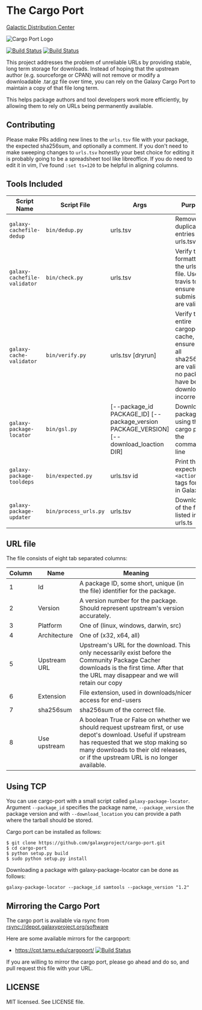 # The Cargo Port

[Galactic Distribution Center](https://depot.galaxyproject.org/software/)

<img src="media/cpc-plain-small.png" style="max-height: 10em" alt="Cargo Port Logo"/>

[![Build Status](https://travis-ci.org/galaxyproject/cargo-port.svg)](https://travis-ci.org/galaxyproject/cargo-port)
[![Build Status](https://jenkins.galaxyproject.org/buildStatus/icon?job=cargo-port)](https://jenkins.galaxyproject.org/view/Meta/job/cargo-port/)

This project addresses the problem of unreliable URLs by providing stable, long term storage for downloads.
Instead of hoping that the upstream author (e.g. sourceforge or CPAN) will not remove or modify a downloadable
.tar.gz file over time, you can rely on the Galaxy Cargo Port to maintain a copy of that
file long term.

This helps package authors and tool developers work more efficiently, by
allowing them to rely on URLs being permanently available.

## Contributing

Please make PRs adding new lines to the `urls.tsv` file with your package, the
expected sha256sum, and optionally a comment. If you don't need to make
sweeping changes to `urls.tsv` honestly your best choice for editing it is
probably going to be a spreadsheet tool like libreoffice. If you do need to
edit it in vim, I've found `:set ts=120` to be helpful in aligning columns.

## Tools Included


Script Name                  | Script File           | Args                                                                                    | Purpose
---------------------------- | --------------------- | --------------------------------------------------------------------------------------- | ---------------------------------
`galaxy-cachefile-dedup`     | `bin/dedup.py`        | urls.tsv                                                                                | Remove duplicate entries from urls.tsv
`galaxy-cachefile-validator` | `bin/check.py`        | urls.tsv                                                                                | Verify the formatting of the urls.tsv file. Used by travis to ensure submissions are valid
`galaxy-cache-validator`     | `bin/verify.py`       | urls.tsv [dryrun]                                                                       | Verify the entire cargoport cache, to ensure that all sha256sums are valid and no packages have been downloaded incorrectly.
`galaxy-package-locator`     | `bin/gsl.py`          | [--package_id PACKAGE_ID] [--package_version PACKAGE_VERSION] [--download_loaction DIR] | Download a package using the cargo port to the command line
`galaxy-package-tooldeps`    | `bin/expected.py`     | urls.tsv id                                                                             | Print the expected `<action />` tags for use in Galaxy
`galaxy-package-updater`     | `bin/process_urls.py` | urls.tsv                                                                                | Download all of the files listed in urls.ts

## URL file

The file consists of eight tab separated columns:

Column | Name          | Meaning
------ | ------------- | --------
1      | Id            | A package ID, some short, unique (in the file) identifier for the package.
2      | Version       | A version number for the package. Should represent upstream's version accurately.
3      | Platform      | One of (linux, windows, darwin, src)
4      | Architecture  | One of (x32, x64, all)
5      | Upstream URL  | Upstream's URL for the download. This only necessarily exist before the Community Package Cacher downloads is the first time. After that the URL may disappear and we will retain our copy
6      | Extension     | File extension, used in downloads/nicer access for end-users
7      | sha256sum     | sha256sum of the correct file.
8      | Use upstream  | A boolean True or False on whether we should request upstream first, or use depot's download. Useful if upstream has requested that we stop making so many downloads to their old releases, or if the upstream URL is no longer available.

## Using TCP

You can use cargo-port with a small script called `galaxy-package-locator`.
Argument `--package_id` specifies the package name, `--package_version` the package version and with `--download_location` you can provide a path where the tarball should be stored.

Cargo port can be installed as follows:

```console
$ git clone https://github.com/galaxyproject/cargo-port.git
$ cd cargo-port
$ python setup.py build
$ sudo python setup.py install
```

Downloading a package with galaxy-package-locator can be done as follows:

```
galaxy-package-locator --package_id samtools --package_version "1.2"
```

## Mirroring the Cargo Port

The cargo port is available via rsync from [rsync://depot.galaxyproject.org/software](rsync://depot.galaxyproject.org/software
)

Here are some available mirrors for the cargoport:

- https://cpt.tamu.edu/cargoport/ [![Build Status](https://cpt.tamu.edu/jenkins/buildStatus/icon?job=cargoport-backup)](https://cpt.tamu.edu/jenkins/job/cargoport-backup/)

If you are willing to mirror the cargo port, please go ahead and do so, and pull request this file with your URL.


## LICENSE

MIT licensed. See LICENSE file.
